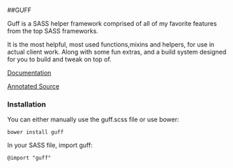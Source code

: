 ##GUFF

Guff is a SASS helper framework comprised of all of my favorite features from the top SASS frameworks. 

It is the most helpful, most used functions,mixins and helpers, for use in actual client work. Along with some fun extras, and a build system designed for you to build and tweak on top of.

[Documentation](http://kenwheeler.github.io/guff/)

[Annotated Source](http://kenwheeler.github.io/guff/docs/guff.html)

### Installation

You can either manually use the guff.scss file or use bower:

    bower install guff
    
In your SASS file, import guff:

    @import "guff"


